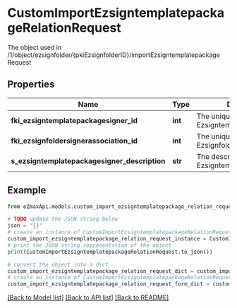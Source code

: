 # CustomImportEzsigntemplatepackageRelationRequest

The object used in /1/object/ezsignfolder/{pkiEzsignfolderID}/importEzsigntemplatepackage Request

## Properties

Name | Type | Description | Notes
------------ | ------------- | ------------- | -------------
**fki_ezsigntemplatepackagesigner_id** | **int** | The unique ID of the Ezsigntemplatepackagesigner | [optional] 
**fki_ezsignfoldersignerassociation_id** | **int** | The unique ID of the Ezsignfoldersignerassociation | 
**s_ezsigntemplatepackagesigner_description** | **str** | The description of the Ezsigntemplatepackagesigner | [optional] 

## Example

```python
from eZmaxApi.models.custom_import_ezsigntemplatepackage_relation_request import CustomImportEzsigntemplatepackageRelationRequest

# TODO update the JSON string below
json = "{}"
# create an instance of CustomImportEzsigntemplatepackageRelationRequest from a JSON string
custom_import_ezsigntemplatepackage_relation_request_instance = CustomImportEzsigntemplatepackageRelationRequest.from_json(json)
# print the JSON string representation of the object
print(CustomImportEzsigntemplatepackageRelationRequest.to_json())

# convert the object into a dict
custom_import_ezsigntemplatepackage_relation_request_dict = custom_import_ezsigntemplatepackage_relation_request_instance.to_dict()
# create an instance of CustomImportEzsigntemplatepackageRelationRequest from a dict
custom_import_ezsigntemplatepackage_relation_request_form_dict = custom_import_ezsigntemplatepackage_relation_request.from_dict(custom_import_ezsigntemplatepackage_relation_request_dict)
```
[[Back to Model list]](../README.md#documentation-for-models) [[Back to API list]](../README.md#documentation-for-api-endpoints) [[Back to README]](../README.md)


